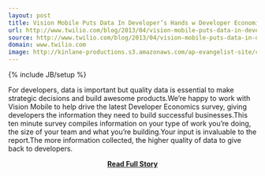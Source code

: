 ```yaml
---
layout: post
title: Vision Mobile Puts Data In Developer’s Hands w Developer Economics Survey
url: http://www.twilio.com/blog/2013/04/vision-mobile-puts-data-in-developers-hands-w-developer-economics-survey.html
source: http://www.twilio.com/blog/2013/04/vision-mobile-puts-data-in-developers-hands-w-developer-economics-survey.html
domain: www.twilio.com
image: http://kinlane-productions.s3.amazonaws.com/ap-evangelist-site/curated/screenshots/7245_www_twilio_com.png
---
```

{% include JB/setup %}<p>For developers, data is important but quality data is essential to make strategic decisions and build awesome products.We’re happy to work with Vision Mobile to help drive the latest Developer Economics survey, giving developers the information they need to build successful businesses.This ten minute survey compiles information on your type of work you’re doing, the size of your team and what you’re building.Your input is invaluable to the report.The more information collected, the higher quality of data to give back to developers.</p>
<center><p><a href="http://www.twilio.com/blog/2013/04/vision-mobile-puts-data-in-developers-hands-w-developer-economics-survey.html" style='padding:25px; font-sze:18px; font-weight: bold;'>Read Full Story</a></p></center>
